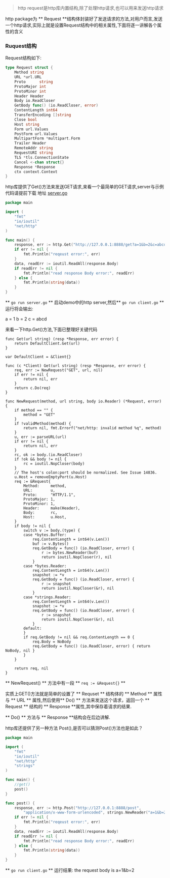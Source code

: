 >http request是http库内置结构,除了处理http请求,也可以用来发送http请求

http package为 ** Request **结构体封装好了发送请求的方法,对用户而言,发送一个http请求,实际上就是设置Request结构中的相关属性,下面将逐一讲解各个属性的含义


### Ruquest结构

Request结构如下:

```go
type Request struct {
	Method string
	URL *url.URL
	Proto      string
	ProtoMajor int
	ProtoMinor int
	Header Header
	Body io.ReadCloser
	GetBody func() (io.ReadCloser, error)
	ContentLength int64
	TransferEncoding []string
	Close bool
	Host string
	Form url.Values
	PostForm url.Values
	MultipartForm *multipart.Form
	Trailer Header
	RemoteAddr string
	RequestURI string
	TLS *tls.ConnectionState
	Cancel <-chan struct{}
	Response *Response
	ctx context.Context
}
```

http库提供了Get()方法来发送GET请求,来看一个最简单的GET请求,server与示例代码请提前下载 地址 [server.go](https://github.com/zhangsheng1992/notes/blob/master/demo/http-client/simple/server.go)

```go
package main

import (
	"fmt"
	"io/ioutil"
	"net/http"
)

func main() {
	response, err := http.Get("http://127.0.0.1:8888/get?a=1&b=2&c=abcd")
	if err != nil {
		fmt.Println("reqeust error:", err)
	}
	data, readErr := ioutil.ReadAll(response.Body)
	if readErr != nil {
		fmt.Println("read response Body error:", readErr)
	} else {
		fmt.Println(string(data))
	}
}
```

** `go run server.go` ** 启动demo中的http server,然后** `go run client.go` ** 运行将会输出:

a = 1
b = 2
c = abcd

来看一下http.Get()方法,下面已整理好关键代码
```
func Get(url string) (resp *Response, err error) {
	return DefaultClient.Get(url)
}

var DefaultClient = &Client{}

func (c *Client) Get(url string) (resp *Response, err error) {
	req, err := NewRequest("GET", url, nil)
	if err != nil {
		return nil, err
	}
	return c.Do(req)
}

func NewRequest(method, url string, body io.Reader) (*Request, error) {
	if method == "" {
		method = "GET"
	}
	if !validMethod(method) {
		return nil, fmt.Errorf("net/http: invalid method %q", method)
	}
	u, err := parseURL(url)
	if err != nil {
		return nil, err
	}
	rc, ok := body.(io.ReadCloser)
	if !ok && body != nil {
		rc = ioutil.NopCloser(body)
	}
	// The host's colon:port should be normalized. See Issue 14836.
	u.Host = removeEmptyPort(u.Host)
	req := &Request{
		Method:     method,
		URL:        u,
		Proto:      "HTTP/1.1",
		ProtoMajor: 1,
		ProtoMinor: 1,
		Header:     make(Header),
		Body:       rc,
		Host:       u.Host,
	}
	if body != nil {
		switch v := body.(type) {
		case *bytes.Buffer:
			req.ContentLength = int64(v.Len())
			buf := v.Bytes()
			req.GetBody = func() (io.ReadCloser, error) {
				r := bytes.NewReader(buf)
				return ioutil.NopCloser(r), nil
			}
		case *bytes.Reader:
			req.ContentLength = int64(v.Len())
			snapshot := *v
			req.GetBody = func() (io.ReadCloser, error) {
				r := snapshot
				return ioutil.NopCloser(&r), nil
			}
		case *strings.Reader:
			req.ContentLength = int64(v.Len())
			snapshot := *v
			req.GetBody = func() (io.ReadCloser, error) {
				r := snapshot
				return ioutil.NopCloser(&r), nil
			}
		default:
		}
		if req.GetBody != nil && req.ContentLength == 0 {
			req.Body = NoBody
			req.GetBody = func() (io.ReadCloser, error) { return NoBody, nil }
		}
	}

	return req, nil
}
```

** NewRequest() ** 方法中有一段 ** `req := &Request{}` ** 

实质上GET()方法就是简单的设置了 ** Requset ** 结构体的 ** Method ** 属性与 ** URL ** 属性,然后使用** Do() ** 方法来发送这个请求，返回一个 ** Request ** 结构的 ** Response **属性,其中保存着请求的结果.

** Do() ** 方法与 ** Response **结构会在后边讲解.

http库还提供了另一种方法 Post(),是否可以猜测Post()方法也是如此？



```go
package main

import (
	"fmt"
	"io/ioutil"
	"net/http"
	"strings"
)

func main() {
	//get()
	post()
}

func post() {
	response, err := http.Post("http://127.0.0.1:8888/post",
		"application/x-www-form-urlencoded", strings.NewReader("a=1&b=2"))
	if err != nil {
		fmt.Println("reqeust error:", err)
	}
	data, readErr := ioutil.ReadAll(response.Body)
	if readErr != nil {
		fmt.Println("read response Body error:", readErr)
	} else {
		fmt.Println(string(data))
	}
}

```

** `go run client.go` ** 运行结果:
the request body is a=1&b=2









